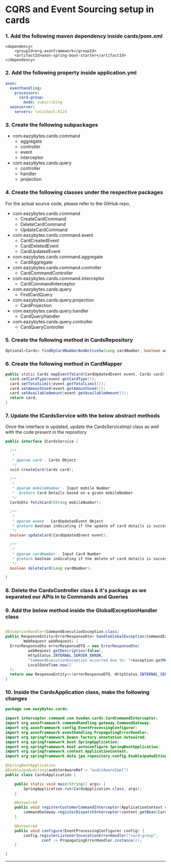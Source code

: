 # CQRS and Event Sourcing setup in cards

### 1. Add the following maven dependency inside **cards/pom.xml**

```
<dependency>
    <groupId>org.axonframework</groupId>
    <artifactId>axon-spring-boot-starter</artifactId>
</dependency>
```

### 2. Add the following property inside application.yml

```yaml
axon:
  eventhandling:
    processors:
      card-group:
        mode: subscribing
  axonserver:
    servers: localhost:8124
```

### 3. Create the following subpackages

- com.eazybytes.cards.command
    - aggregate
    - controller
    - event
    - interceptor
- com.eazybytes.cards.query
    - controller
    - handler
    - projection

### 4. Create the following classes under the respective packages

For the actual source code, please refer to the GitHub repo,

- com.eazybytes.cards.command
    - CreateCardCommand
    - DeleteCardCommand
    - UpdateCardCommand
- com.eazybytes.cards.command.event
    - CardCreatedEvent
    - CardDeletedEvent
    - CardUpdatedEvent
- com.eazybytes.cards.command.aggregate
    - CardAggregate
- com.eazybytes.cards.command.controller
    - CardCommandController
- com.eazybytes.cards.command.interceptor
    - CardCommandInterceptor
- com.eazybytes.cards.query
    - FindCardQuery
- com.eazybytes.cards.query.projection
    - CardProjection
- com.eazybytes.cards.query.handler
    - CardQueryHandler
- com.eazybytes.cards.query.controller
    - CardQueryController

### 5. Create the following method in CardsRepository

```java
Optional<Cards> findByCardNumberAndActiveSw(Long cardNumber, boolean activeSw);
```

### 6. Create the following method in CardMapper

```java
public static Cards mapEventToCard(CardUpdatedEvent event, Cards card) {
  card.setCardType(event.getCardType());
  card.setTotalLimit(event.getTotalLimit());
  card.setAmountUsed(event.getAmountUsed());
  card.setAvailableAmount(event.getAvailableAmount());
  return card;
}
```

### 7. Update the ICardsService with the below abstract methods

Once the interface is updated, update the CardsServiceImpl class as well with the code present in the repository

```java
public interface ICardsService {

  /**
   *
   * @param card - Cards Object
   */
  void createCard(Cards card);

  /**
   *
   * @param mobileNumber - Input mobile Number
   *  @return Card Details based on a given mobileNumber
   */
  CardsDto fetchCard(String mobileNumber);

  /**
   *
   * @param event - CardUpdatedEvent Object
   * @return boolean indicating if the update of card details is successful or not
   */
  boolean updateCard(CardUpdatedEvent event);

  /**
   *
   * @param cardNumber - Input Card Number
   * @return boolean indicating if the delete of card details is successful or not
   */
  boolean deleteCard(Long cardNumber);

}
```

### 8. Delete the CardsController class & it's package as we separated our APIs in to Commands and Queries

### 9. Add the below method inside the GlobalExceptionHandler class

```java

@ExceptionHandler(CommandExecutionException.class)
public ResponseEntity<ErrorResponseDto> handleGlobalException(CommandExecutionException exception,
        WebRequest webRequest) {
  ErrorResponseDto errorResponseDTO = new ErrorResponseDto(
          webRequest.getDescription(false),
          HttpStatus.INTERNAL_SERVER_ERROR,
          "CommandExecutionException occurred due to: "+exception.getMessage(),
          LocalDateTime.now()
  );
  return new ResponseEntity<>(errorResponseDTO, HttpStatus.INTERNAL_SERVER_ERROR);
}
```

### 10. Inside the CardsApplication class, make the following changes

```java
package com.eazybytes.cards;

import interceptor.command.com.huudan.cards.CardCommandInterceptor;
import org.axonframework.commandhandling.gateway.CommandGateway;
import org.axonframework.config.EventProcessingConfigurer;
import org.axonframework.eventhandling.PropagatingErrorHandler;
import org.springframework.beans.factory.annotation.Autowired;
import org.springframework.boot.SpringApplication;
import org.springframework.boot.autoconfigure.SpringBootApplication;
import org.springframework.context.ApplicationContext;
import org.springframework.data.jpa.repository.config.EnableJpaAuditing;

@SpringBootApplication
@EnableJpaAuditing(auditorAwareRef = "auditAwareImpl")
public class CardsApplication {

    public static void main(String[] args) {
        SpringApplication.run(CardsApplication.class, args);
    }

    @Autowired
    public void registerCustomerCommandInterceptor(ApplicationContext context, CommandGateway commandGateway) {
        commandGateway.registerDispatchInterceptor(context.getBean(CardCommandInterceptor.class));
    }

    @Autowired
    public void configure(EventProcessingConfigurer config) {
        config.registerListenerInvocationErrorHandler("card-group",
                conf -> PropagatingErrorHandler.instance());
    }

}
```

---